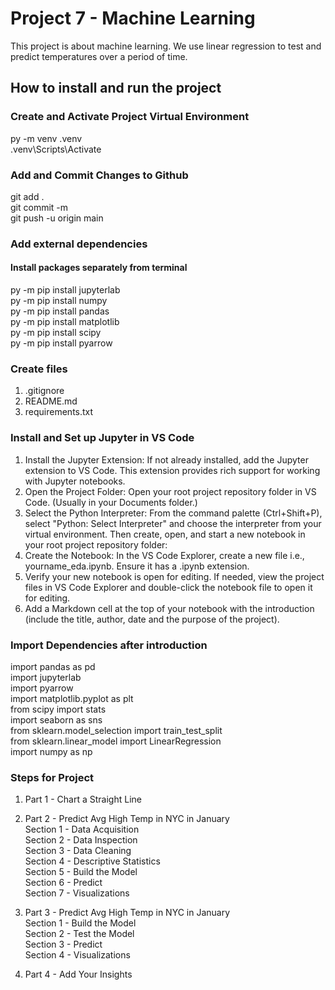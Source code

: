 # Project 7 - Machine Learning

This project is about machine learning.  We use linear regression to test and predict temperatures over a period of time.

## How to install and run the project

### Create and Activate Project Virtual Environment

py -m venv .venv  
.venv\Scripts\Activate  

### Add and Commit Changes to Github

git add .  
git commit -m  
git push -u origin main  

### Add external dependencies

#### Install packages separately from terminal

py -m pip install jupyterlab  
py -m pip install numpy  
py -m pip install pandas  
py -m pip install matplotlib  
py -m pip install scipy  
py -m pip install pyarrow  

### Create files

1.  .gitignore  
2.  README.md  
3.  requirements.txt  

### Install and Set up Jupyter in VS Code

1.  Install the Jupyter Extension: If not already installed, add the Jupyter extension to VS Code. This extension provides rich support for working with Jupyter notebooks.
2.  Open the Project Folder: Open your root project repository folder in VS Code. (Usually in your Documents folder.)
3.  Select the Python Interpreter: From the command palette (Ctrl+Shift+P), select "Python: Select Interpreter" and choose the interpreter from your virtual environment.
    Then create, open, and start a new notebook in your root project repository folder:
4.  Create the Notebook: In the VS Code Explorer, create a new file i.e., yourname_eda.ipynb. Ensure it has a .ipynb extension.
5.  Verify your new notebook is open for editing. If needed, view the project files in VS Code Explorer and double-click the notebook file to open it for editing.
6.  Add a Markdown cell at the top of your notebook with the introduction (include the title, author, date and the purpose of the project).

### Import Dependencies after introduction
 
import pandas as pd  
import jupyterlab  
import pyarrow  
import matplotlib.pyplot as plt  
from scipy import stats  
import seaborn as sns  
from sklearn.model_selection import train_test_split  
from sklearn.linear_model import LinearRegression  
import numpy as np  

### Steps for Project

1.  Part 1 - Chart a Straight Line  
2.  Part 2 - Predict Avg High Temp in NYC in January  
        Section 1 - Data Acquisition  
        Section 2 - Data Inspection  
        Section 3 - Data Cleaning  
        Section 4 - Descriptive Statistics  
        Section 5 - Build the Model  
        Section 6 - Predict  
        Section 7 - Visualizations  

3.  Part 3 -  Predict Avg High Temp in NYC in January  
    Section 1 - Build the Model  
    Section 2 - Test the Model  
    Section 3 - Predict   
    Section 4 - Visualizations  

4.  Part 4 - Add Your Insights  


